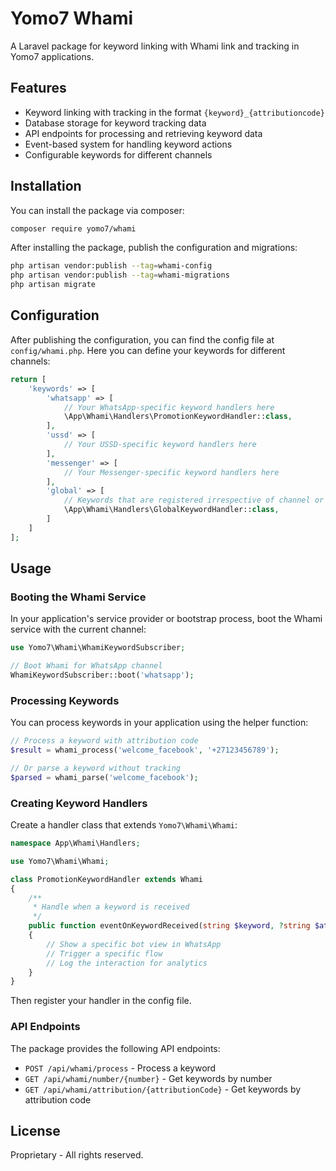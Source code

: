 # Yomo7 Whami

A Laravel package for keyword linking with Whami link and tracking in Yomo7 applications.

## Features

- Keyword linking with tracking in the format `{keyword}_{attributioncode}`
- Database storage for keyword tracking data
- API endpoints for processing and retrieving keyword data
- Event-based system for handling keyword actions
- Configurable keywords for different channels

## Installation

You can install the package via composer:

```bash
composer require yomo7/whami
```

After installing the package, publish the configuration and migrations:

```bash
php artisan vendor:publish --tag=whami-config
php artisan vendor:publish --tag=whami-migrations
php artisan migrate
```

## Configuration

After publishing the configuration, you can find the config file at `config/whami.php`. Here you can define your keywords for different channels:

```php
return [
    'keywords' => [
        'whatsapp' => [
            // Your WhatsApp-specific keyword handlers here
            \App\Whami\Handlers\PromotionKeywordHandler::class,
        ],
        'ussd' => [
            // Your USSD-specific keyword handlers here
        ],
        'messenger' => [
            // Your Messenger-specific keyword handlers here
        ],
        'global' => [
            // Keywords that are registered irrespective of channel or context
            \App\Whami\Handlers\GlobalKeywordHandler::class,
        ]
    ]
];
```

## Usage

### Booting the Whami Service

In your application's service provider or bootstrap process, boot the Whami service with the current channel:

```php
use Yomo7\Whami\WhamiKeywordSubscriber;

// Boot Whami for WhatsApp channel
WhamiKeywordSubscriber::boot('whatsapp');
```

### Processing Keywords

You can process keywords in your application using the helper function:

```php
// Process a keyword with attribution code
$result = whami_process('welcome_facebook', '+27123456789');

// Or parse a keyword without tracking
$parsed = whami_parse('welcome_facebook');
```

### Creating Keyword Handlers

Create a handler class that extends `Yomo7\Whami\Whami`:

```php
namespace App\Whami\Handlers;

use Yomo7\Whami\Whami;

class PromotionKeywordHandler extends Whami
{
    /**
     * Handle when a keyword is received
     */
    public function eventOnKeywordReceived(string $keyword, ?string $attributionCode, ?string $number)
    {
        // Show a specific bot view in WhatsApp
        // Trigger a specific flow
        // Log the interaction for analytics
    }
}
```

Then register your handler in the config file.

### API Endpoints

The package provides the following API endpoints:

- `POST /api/whami/process` - Process a keyword
- `GET /api/whami/number/{number}` - Get keywords by number
- `GET /api/whami/attribution/{attributionCode}` - Get keywords by attribution code

## License

Proprietary - All rights reserved.
